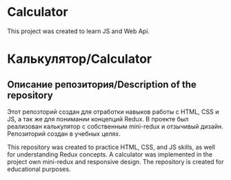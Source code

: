 # Calculator

This project was created to learn JS and Web Api.


# Калькулятор/Calculator

## Описание репозитория/Description of the repository

Этот репозторий создан для отработки навыков работы с HTML, CSS и  JS, а так же для понимании концепций Redux. В проекте был реализован калькулятор с собственным mini-redux и отзычивый дизайн.   
Репозиторий создан в учебных целях.

This repository was created to practice HTML, CSS, and JS skills, as well for understanding Redux concepts. A calculator was implemented in the project own mini-redux and responsive design.
The repository is created for educational purposes.